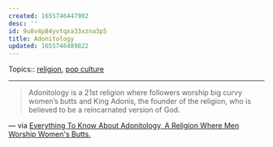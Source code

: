 ```yaml
---
created: 1655746447902
desc: ''
id: 9u8v4p84yvtqxa33xzna3p5
title: Adonitology
updated: 1655746489822
---
```

   
Topics::  [religion](../topics/religion.md), [pop culture](../topics/pop%20culture.md)   
   
   
---   
   
> Adonitology is a 21st religion where followers worship big curvy women’s butts and King Adonis, the founder of the religion, who is believed to be a reincarnated version of God.   
   
— via [Everything To Know About Adonitology, A Religion Where Men Worship Women's Butts.](https://rnn.ng/everything-to-know-about-adonitology/)